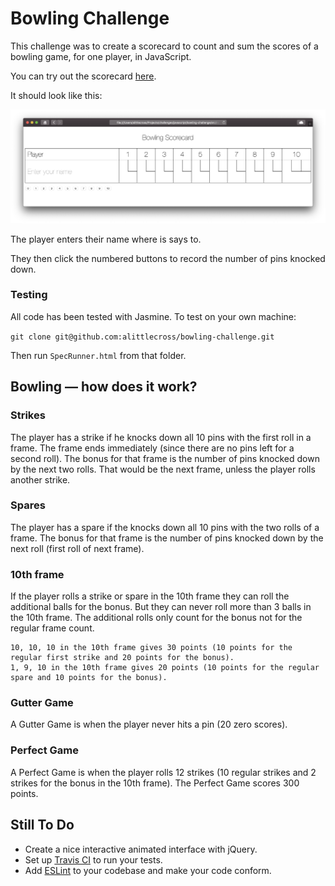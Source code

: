 # Bowling Challenge

This challenge was to create a scorecard to count and sum the scores of a bowling game, for one player, in JavaScript.

You can try out the scorecard [here](https://htmlpreview.github.io/?https://github.com/alittlecross/bowling-challenge/blob/master/src/index.html).

It should look like this:

![Bowling Scorecard](images/bowlingScorecard.png)

The player enters their name where is says to.

They then click the numbered buttons to record the number of pins knocked down.

### Testing

All code has been tested with Jasmine. To test on your own machine:

```git clone git@github.com:alittlecross/bowling-challenge.git```

Then run `SpecRunner.html` from that folder.

## Bowling — how does it work?

### Strikes

The player has a strike if he knocks down all 10 pins with the first roll in a frame. The frame ends immediately (since there are no pins left for a second roll). The bonus for that frame is the number of pins knocked down by the next two rolls. That would be the next frame, unless the player rolls another strike.

### Spares

The player has a spare if the knocks down all 10 pins with the two rolls of a frame. The bonus for that frame is the number of pins knocked down by the next roll (first roll of next frame).

### 10th frame

If the player rolls a strike or spare in the 10th frame they can roll the additional balls for the bonus. But they can never roll more than 3 balls in the 10th frame. The additional rolls only count for the bonus not for the regular frame count.

    10, 10, 10 in the 10th frame gives 30 points (10 points for the regular first strike and 20 points for the bonus).
    1, 9, 10 in the 10th frame gives 20 points (10 points for the regular spare and 10 points for the bonus).

### Gutter Game

A Gutter Game is when the player never hits a pin (20 zero scores).

### Perfect Game

A Perfect Game is when the player rolls 12 strikes (10 regular strikes and 2 strikes for the bonus in the 10th frame). The Perfect Game scores 300 points.

## Still To Do

* Create a nice interactive animated interface with jQuery.
* Set up [Travis CI](https://travis-ci.org) to run your tests.
* Add [ESLint](http://eslint.org/) to your codebase and make your code conform.
